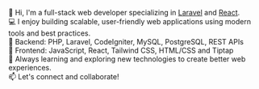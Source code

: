 👋 Hi, I'm a full-stack web developer specializing in <a href="https://laravel.com/" target="_blank">Laravel</a> and <a href="https://react.dev" target="_blank">React</a>.</br>
💻 I enjoy building scalable, user-friendly web applications using modern tools and best practices.</br>
🔧 Backend: PHP, Laravel, CodeIgniter, MySQL, PostgreSQL, REST APIs</br>
🎨 Frontend: JavaScript, React, Tailwind CSS, HTML/CSS and Tiptap</br>
🚀 Always learning and exploring new technologies to create better web experiences.</br>
📫 Let's connect and collaborate!
